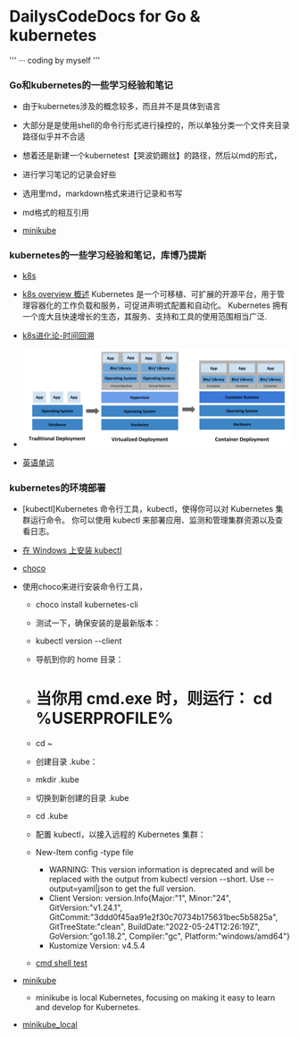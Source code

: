 # DailysCodeDocs for Go & kubernetes

'''
··· coding  by myself
'''

### Go和kubernetes的一些学习经验和笔记

- 由于kubernetes涉及的概念较多，而且并不是具体到语言

- 大部分是是使用shell的命令行形式进行操控的，所以单独分类一个文件夹目录路径似乎并不合适

- 想着还是新建一个kubernetest【哭波奶踢丝】的路径，然后以md的形式，

- 进行学习笔记的记录会好些


- 选用里md，markdown格式来进行记录和书写

- md格式的相互引用

- [minikube](minikube/minikube.md)


### kubernetes的一些学习经验和笔记，库博乃提斯

- [k8s](https://kubernetes.io/docs/home/)

- [k8s overview 概述](https://kubernetes.io/docs/concepts/overview/what-is-kubernetes/)  Kubernetes 是一个可移植、可扩展的开源平台，用于管理容器化的工作负载和服务，可促进声明式配置和自动化。 Kubernetes 拥有一个庞大且快速增长的生态，其服务、支持和工具的使用范围相当广泛.

- [k8s进化论-时间回溯](minikube/Going_back_in_time.md)
- ![](imges/container_evolution.svg)
<!-- 
注释测试 -->

- [英语单词](minikube/dictionary.md)


### kubernetes的环境部署

- [kubectl]Kubernetes 命令行工具，kubectl，使得你可以对 Kubernetes 集群运行命令。 你可以使用 kubectl 来部署应用、监测和管理集群资源以及查看日志。

- [在 Windows 上安装 kubectl](https://kubernetes.io/zh-cn/docs/tasks/tools/install-kubectl-windows/)

- [choco](choco.md)

- 使用choco来进行安装命令行工具， 
	- choco install kubernetes-cli

	- 测试一下，确保安装的是最新版本：
	- kubectl version --client
	- 导航到你的 home 目录：
	- # 当你用 cmd.exe 时，则运行： cd %USERPROFILE%
	- cd ~
	- 创建目录 .kube：
	- mkdir .kube
	- 切换到新创建的目录 .kube
	- cd .kube
	- 配置 kubectl，以接入远程的 Kubernetes 集群：
	- New-Item config -type file

		- WARNING: This version information is deprecated and will be replaced with the output from kubectl version --short.  Use --output=yaml|json to get the full version.
		- Client Version: version.Info{Major:"1", Minor:"24", GitVersion:"v1.24.1", GitCommit:"3ddd0f45aa91e2f30c70734b175631bec5b5825a", GitTreeState:"clean", BuildDate:"2022-05-24T12:26:19Z", GoVersion:"go1.18.2", Compiler:"gc", Platform:"windows/amd64"}
		- Kustomize Version: v4.5.4

	- [cmd shell test](shell_cmd.md)

- [minikube](https://minikube.sigs.k8s.io/docs/start/)

	- minikube is local Kubernetes, focusing on making it easy to learn and develop for Kubernetes.

- [minikube_local](/minikube/minikube.md)